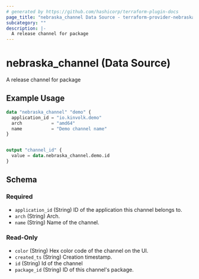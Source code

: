 ```yaml
---
# generated by https://github.com/hashicorp/terraform-plugin-docs
page_title: "nebraska_channel Data Source - terraform-provider-nebraska"
subcategory: ""
description: |-
  A release channel for package
---
```


# nebraska_channel (Data Source)

A release channel for package

## Example Usage

```terraform
data "nebraska_channel" "demo" {
  application_id = "io.kinvolk.demo"
  arch           = "amd64"
  name           = "Demo channel name"
}


output "channel_id" {
  value = data.nebraska_channel.demo.id
}
```

<!-- schema generated by tfplugindocs -->
## Schema

### Required

- `application_id` (String) ID of the application this channel belongs to.
- `arch` (String) Arch.
- `name` (String) Name of the channel.

### Read-Only

- `color` (String) Hex color code of the channel on the UI.
- `created_ts` (String) Creation timestamp.
- `id` (String) Id of the channel
- `package_id` (String) ID of this channel's package.


